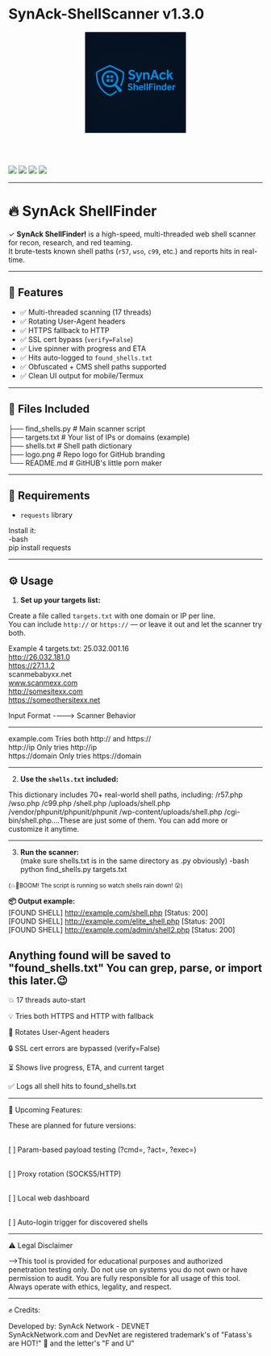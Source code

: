# SynAck-ShellScanner v1.3.0

<p align="center">
  <img src="shell.png" alt="SynAck ShellFinder" width="200"/>

  <br/><br/>

  <img src="https://img.shields.io/badge/Python-3.x-blue?logo=python&logoColor=white" />
  <img src="https://img.shields.io/badge/Threads-17-red?style=flat-square" />
  <img src="https://img.shields.io/badge/SSL-Bypass%20Enabled-critical?style=flat-square&color=purple" />
  <img src="https://img.shields.io/badge/Made%20By-SynAck%20Network-black?style=flat-square" />
</p>

---

# 🔥 SynAck ShellFinder

✓ **SynAck ShellFinder!** is a high-speed, multi-threaded web shell scanner for recon, research, and red teaming.  
It brute-tests known shell paths (`r57`, `wso`, `c99`, etc.) and reports hits in real-time.

---

## 🚀 Features

- ✅ Multi-threaded scanning (17 threads)
- ✅ Rotating User-Agent headers
- ✅ HTTPS fallback to HTTP
- ✅ SSL cert bypass (`verify=False`)
- ✅ Live spinner with progress and ETA
- ✅ Hits auto-logged to `found_shells.txt`
- ✅ Obfuscated + CMS shell paths supported
- ✅ Clean UI output for mobile/Termux

---

## 📂 Files Included

├── find_shells.py # Main scanner script <br>
├── targets.txt    # Your list of IPs or domains (example) <br>
├── shells.txt     # Shell path dictionary <br>
├── logo.png       # Repo logo for GitHub branding <br>
└── README.md      # GitHUB's little porn maker <br>

---

## 🧠 Requirements 
- `requests` library

Install it:<br>
-bash<br>
pip install requests

---

## ⚙️ Usage

1. **Set up your targets list:**

Create a file called `targets.txt` with one domain or IP per line.  
You can include `http://` or `https://` — or leave it out and let the scanner try both.

Example 4 targets.txt:
25.032.001.16<br>
http://26.032.181.0<br>
https://27.1.1.2<br>
scanmebabyxx.net<br>
www.scanmexx.com<br>
http://somesitexx.com<br>
https://someothersitexx.net<br>

Input Format ----> Scanner Behavior
____________________________________
example.com	Tries both http:// and https://<br>
http://ip	Only tries http://ip<br>
https://domain	Only tries https://domain

---

2. **Use the `shells.txt` included:**

This dictionary includes 70+ real-world shell paths, including:
/r57.php /wso.php /c99.php /shell.php /uploads/shell.php /vendor/phpunit/phpunit/phpunit /wp-content/uploads/shell.php /cgi-bin/shell.php....These are just some of them.
You can add more or customize it anytime.

---

3. **Run the scanner:**<br>
(make sure shells.txt is in the same directory as .py obviously)
-bash<br>
python find_shells.py targets.txt

<small>(💥🤯BOOM! The script is running so watch shells rain down! 😮)</small>

**📦 Output example:**<br>
[FOUND SHELL] http://example.com/shell.php [Status: 200]<br>
[FOUND SHELL] http://example.com/elite_shell.php [Status: 200]<br>
[FOUND SHELL] http://example.com/admin/shell2.php [Status: 200]<br>

Anything found will be saved to "found_shells.txt"
You can grep, parse, or import this later.😉
---

💥 17 threads auto-start<br>

💡 Tries both HTTPS and HTTP with fallback<br>

🔁 Rotates User-Agent headers<br>

🔒 SSL cert errors are bypassed (verify=False)<br>

⏳ Shows live progress, ETA, and current target<br>

✅ Logs all shell hits to found_shells.txt<br>

---

🧬 Upcoming Features:<br>

These are planned for future versions:<br><br>

[ ] Param-based payload testing (?cmd=, ?act=, ?exec=)<br><br>

[ ] Proxy rotation (SOCKS5/HTTP)<br><br>

[ ] Local web dashboard <br><br>

[ ] Auto-login trigger for discovered shells

---

⚠️ Legal Disclaimer

-->This tool is provided for educational purposes and authorized penetration testing only.
Do not use on systems you do not own or have permission to audit. You are fully responsible 
for all usage of this tool. Always operate with ethics, legality, and respect.

---

✊ Credits:

Developed by: SynAck Network - DEVNET<br>
SynAckNetwork.com and DevNet are registered trademark's of "Fatass's are HOT!" 🥵 and the letter's "F and U"

